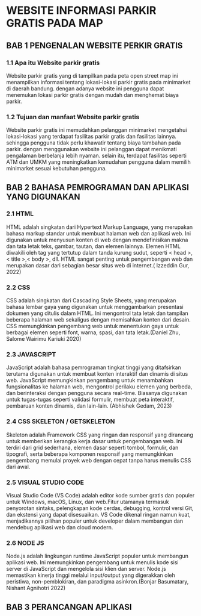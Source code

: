 # WEBSITE INFORMASI PARKIR GRATIS PADA MAP

## BAB 1 PENGENALAN WEBSITE PERKIR GRATIS<br/>

### 1.1  Apa itu Website parkir gratis <br/>

Website parkir gratis yang di tampilkan pada peta open street map ini menampilkan informasi tentang lokasi-lokasi parkir gratis pada minimarket di daerah bandung. dengan adanya website ini pengguna dapat menemukan lokasi parkir gratis dengan mudah dan menghemat biaya parkir.<br/>

### 1.2  Tujuan dan manfaat Website parkir gratis <br/>

Website parkir gratis ini memudahkan pelanggan minimarket mengetahui lokasi-lokasi yang terdapat fasilitas parkir gratis dan fasilitas lainnya. sehingga pengguna tidak perlu khawatir tentang biaya tambahan pada parkir. dengan menggunakan website ini pelanggan dapat menikmati pengalaman berbelanja lebih nyaman. selain itu, terdapat fasilitas seperti ATM dan UMKM yang meningkatkan kemudahan pengguna dalam memilih minimarket sesuai kebutuhan pengguna. <br/>

## BAB 2 BAHASA PEMROGRAMAN DAN APLIKASI YANG DIGUNAKAN<br/>

### 2.1 HTML <br/>

HTML adalah singkatan dari Hypertext Markup Language, yang merupakan bahasa markup standar untuk membuat halaman web dan aplikasi web.
Ini digunakan untuk menyusun konten di web dengan mendefinisikan makna dan tata letak teks, gambar, tautan, dan elemen lainnya. Elemen HTML diwakili oleh tag yang tertutup dalam tanda kurung sudut, seperti < head >,< title >,< body >, dll. HTML sangat penting untuk pengembangan web dan merupakan dasar dari sebagian besar situs web di internet.( Izzeddin Gur, 2022)<br/>

### 2.2	CSS	<br/>

CSS adalah singkatan dari Cascading Style Sheets, yang merupakan bahasa lembar gaya yang digunakan untuk menggambarkan presentasi dokumen yang ditulis dalam HTML. Ini mengontrol tata letak dan tampilan beberapa halaman web sekaligus dengan memisahkan konten dari desain. CSS memungkinkan pengembang web untuk menentukan gaya untuk berbagai elemen seperti font, warna, spasi, dan tata letak.(Daniel Zhu, Salome Wairimu Kariuki 2020)<br/>

### 2.3	JAVASCRIPT	<br/>

JavaScript adalah bahasa pemrograman tingkat tinggi yang ditafsirkan terutama digunakan untuk membuat konten interaktif dan dinamis di situs web. JavaScript memungkinkan pengembang untuk menambahkan fungsionalitas ke halaman web, mengontrol perilaku elemen yang berbeda, dan berinteraksi dengan pengguna secara real-time. Biasanya digunakan untuk tugas-tugas seperti validasi formulir, membuat peta interaktif, pembaruan konten dinamis, dan lain-lain. (Abhishek Gedam, 2023)<br/>

### 2.4	CSS SKELETON / GETSKELETON	<br/>

Skeleton adalah Framework CSS yang ringan dan responsif yang dirancang untuk memberikan kerangka kerja dasar untuk pengembangan web. Ini terdiri dari grid sederhana, elemen dasar seperti tombol, formulir, dan tipografi, serta beberapa komponen responsif yang memungkinkan pengembang memulai proyek web dengan cepat tanpa harus menulis CSS dari awal.<br/>

### 2.5	VISUAL STUDIO CODE	<br/>

Visual Studio Code (VS Code) adalah editor kode sumber gratis dan populer untuk Windows, macOS, Linux, dan web.Fitur utamanya termasuk penyorotan sintaks, pelengkapan kode cerdas, debugging, kontrol versi Git, dan ekstensi yang dapat disesuaikan. VS Code dikenal ringan namun kuat, menjadikannya pilihan populer untuk developer dalam membangun dan mendebug aplikasi web dan cloud modern.

### 2.6	NODE JS	<br/>

Node.js adalah lingkungan runtime JavaScript populer untuk membangun aplikasi web. Ini memungkinkan pengembang untuk menulis kode sisi server di JavaScript dan mengelola sisi klien dan server. Node.js memastikan kinerja tinggi melalui input/output yang digerakkan oleh peristiwa, non-pemblokiran, dan paradigma asinkron.(Bonjar Basumatary, Nishant Agnihotri 2022)

## BAB 3 PERANCANGAN APLIKASI<br/>
